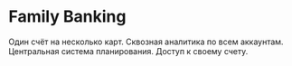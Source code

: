 # Family Banking

Один счёт на несколько карт. Сквозная аналитика по всем аккаунтам. Центральная система планирования. Доступ к своему счету.
